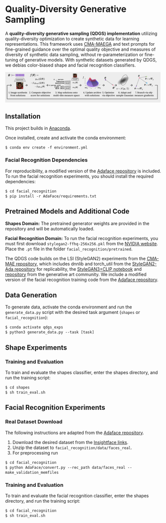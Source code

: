 # Quality-Diversity Generative Sampling

A **quality-diversity generative sampling (QDGS) implementation** utilizing quality-diversity optimization to create synthetic data for learning representations. This framework uses [CMA-MAEGA](https://github.com/icaros-usc/cma_mae) and text prompts for fine-grained guidance over the optimal quality objective and measures of diversity of synthetic data sampling, without re-parameterization or fine-tuning of generative models. With synthetic datasets generated by QDGS, we debias color-biased shape and facial recognition classifiers. 

<img src="media/qd-generative-sampling.png" alt="Quality-Diversity Generative Sampling" style="max-width: 500px;">

## Installation
This project builds in [Anaconda](www.anaconda.com). 

Once installed, create and activate the conda environment:
```
$ conda env create -f environment.yml
```

### Facial Recognition Dependencies
For reproducibility, a modified version of the [Adaface repository](https://github.com/mk-minchul/AdaFace) is included. To run the facial recognition experiments, you should install the required dependencies:
```
$ cd facial_recognition
$ pip install -r AdaFace/requirements.txt
```

## Pretrained Models and Additional Code
**Shapes Domain:**
The pretrained generator weights are provided in the repository and will be automatically loaded.

**Facial Recognition Domain:**
To run the facial recognition experiments, you must first download `stylegan2-ffhq-256x256.pkl` from the [NVIDIA website](https://catalog.ngc.nvidia.com/orgs/nvidia/teams/research/models/stylegan2/files). Place the `.pt` file in the folder `facial_recognition/pretrained`.

The QDGS code builds on the LSI (StyleGAN2) experiments from the [CMA-MAE repository](https://github.com/icaros-usc/cma_mae), which includes dnnlib and torch_util from the [StyleGAN2-Ada repository](https://github.com/NVlabs/stylegan2-ada) for replicability, the [StyleGAN3+CLIP notebook](https://colab.research.google.com/github/ouhenio/StyleGAN3-CLIP-notebook/blob/main/StyleGAN3%2BCLIP.ipynb) and [repository](https://github.com/ouhenio/StyleGAN3-CLIP-notebooks) from the generative art community.
We include a modified version of the facial recognition training code from the [Adaface repository](https://github.com/mk-minchul/AdaFace).

## Data Generation
To generate data, activate the conda environment and run the `generate_data.py` script with the desired task argument (`shapes` or `facial_recognition`):
```
$ conda activate qdgs_exps
$ python3 generate_data.py --task [task]
```

## Shape Experiments
### Training and Evaluation
To train and evaluate the shapes classifier, enter the shapes directory, and run the training script:
```
$ cd shapes
$ sh train_eval.sh
```

## Facial Recognition Experiments
### Real Dataset Download
The following instructions are adapted from the [Adaface repository](https://github.com/mk-minchul/AdaFace).

1. Download the desired dataset from the [Insightface links](https://github.com/deepinsight/insightface/tree/master/recognition/_datasets_).
2. Unzip the dataset to `facial_recognition/data/faces_real`.
4. For preprocessing run
```
$ cd facial_recognition
$ python AdaFace/convert.py --rec_path data/faces_real --make_validation_memfiles
```


### Training and Evaluation
To train and evaluate the facial recognition classifier, enter the shapes directory, and run the training script:
```
$ cd facial_recognition
$ sh train_eval.sh
```